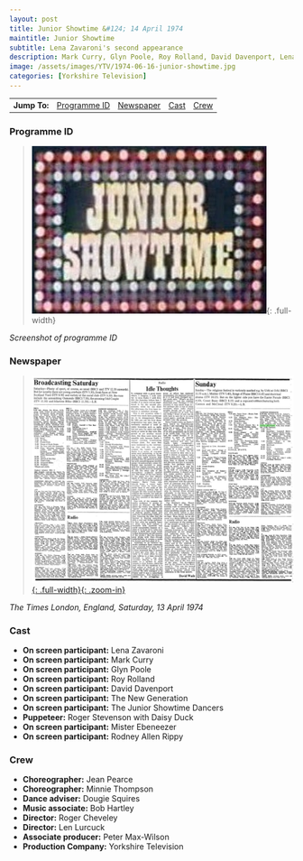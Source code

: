 ```yaml
---
layout: post
title: Junior Showtime &#124; 14 April 1974
maintitle: Junior Showtime
subtitle: Lena Zavaroni's second appearance
description: Mark Curry, Glyn Poole, Roy Rolland, David Davenport, Lena Zavaroni, The New Generation, The Junior Showtime Dancers, puppeteer Roger Stevenson with Daisy Duck, Mister Ebeneezer and Rodney Allen Rippy.
image: /assets/images/YTV/1974-06-16-junior-showtime.jpg
categories: [Yorkshire Television]
---
```


<table>
<tr align="center">
<th>Jump To:</th>
<td><a href="#programme-id">Programme ID</a></td>
<td><a href="#newspaper">Newspaper</a></td>
<td><a href="#cast">Cast</a></td>
<td><a href="#crew">Crew</a></td>
</tr>
</table>

### Programme ID
> ![Screenshot of programme ID](/assets/images/YTV/1974-junior-showtime.jpg){: .full-width}

<cite>Screenshot of programme ID</cite>

### Newspaper
> [![](/assets/images/newspapers/0FFO-1974-APR13-008.jpeg){: .full-width}{: .zoom-in}](/assets/images/newspapers/0FFO-1974-APR13-008.jpeg)

<cite>The Times London, England, Saturday, 13 April 1974</cite>

### Cast
* **On screen participant:** Lena Zavaroni
* **On screen participant:** Mark Curry
* **On screen participant:** Glyn Poole
* **On screen participant:** Roy Rolland
* **On screen participant:** David Davenport
* **On screen participant:** The New Generation
* **On screen participant:** The Junior Showtime Dancers
* **Puppeteer:** Roger Stevenson with Daisy Duck
* **On screen participant:** Mister Ebeneezer
* **On screen participant:** Rodney Allen Rippy

### Crew
* **Choreographer:** Jean Pearce
* **Choreographer:** Minnie Thompson
* **Dance adviser:** Dougie Squires
* **Music associate:** Bob Hartley
* **Director:** Roger Cheveley
* **Director:** Len Lurcuck
* **Associate producer:** Peter Max-Wilson
* **Production Company:** Yorkshire Television

